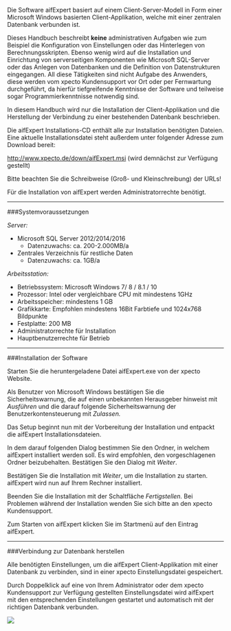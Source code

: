 Die Software aifExpert basiert auf einem Client-Server-Modell in Form einer Microsoft Windows basierten Client-Applikation, welche mit einer zentralen Datenbank verbunden ist. 

Dieses Handbuch beschreibt **keine** administrativen Aufgaben wie zum Beispiel die Konfiguration von Einstellungen oder das Hinterlegen von Berechnungsskripten. Ebenso wenig wird auf die Installation und Einrichtung von serverseitigen Komponenten wie Microsoft SQL-Server oder das Anlegen von Datenbanken und die Definition von Datenstrukturen eingegangen. All diese Tätigkeiten sind nicht Aufgabe des Anwenders, diese werden vom xpecto Kundensupport vor Ort oder per Fernwartung durchgeführt, da hierfür tiefgreifende Kenntnisse der Software und teilweise sogar Programmierkenntnisse notwendig sind. 

In diesem Handbuch wird nur die Installation der Client-Applikation und die Herstellung der Verbindung zu einer bestehenden Datenbank beschrieben. 

Die aifExpert Installations-CD enthält alle zur Installation benötigten Dateien. 
Eine aktuelle Installationsdatei steht außerdem unter folgender Adresse zum Download bereit:

http://www.xpecto.de/down/aifExpert.msi (wird demnächst zur Verfügung gestellt)

Bitte beachten Sie die Schreibweise (Groß- und Kleinschreibung) der URLs!

Für die Installation von aifExpert werden Administratorrechte benötigt.


----------


###Systemvoraussetzungen


*Server:*

 - Microsoft SQL Server 2012/2014/2016 
	 - Datenzuwachs: ca. 200-2.000MB/a
 - Zentrales Verzeichnis für restliche Daten 
	 - Datenzuwachs: ca. 1GB/a

*Arbeitsstation:*

 - Betriebssystem: Microsoft Windows 7/ 8 / 8.1 / 10
 - Prozessor: Intel oder vergleichbare CPU mit mindestens 1GHz
 - Arbeitsspeicher: mindestens 1 GB
 - Grafikkarte: Empfohlen mindestens 16Bit Farbtiefe und 1024x768 Bildpunkte
 - Festplatte: 200 MB
 - Administratorrechte für Installation
 - Hauptbenutzerrechte für Betrieb


----------

###Installation der Software


Starten Sie die heruntergeladene Datei aifExpert.exe von der xpecto Website.

Als Benutzer von Microsoft Windows bestätigen Sie die Sicherheitswarnung, die auf einen unbekannten Herausgeber hinweist mit	*Ausführen* und die darauf folgende Sicherheitswarnung der Benutzerkontensteuerung mit *Zulassen.*

Das Setup beginnt nun mit der Vorbereitung der Installation und entpackt die aifExpert Installationsdateien.

In dem darauf folgenden Dialog bestimmen Sie den Ordner, in welchem  aifExpert installiert werden soll. Es wird empfohlen, den vorgeschlagenen Ordner beizubehalten. Bestätigen Sie den Dialog mit *Weiter*.

Bestätigen Sie die Installation mit *Weiter*, um die Installation zu starten. aifExpert wird nun auf Ihrem Rechner installiert. 

Beenden Sie die Installation mit der Schaltfläche *Fertigstellen.* Bei Problemen während der Installation wenden Sie sich bitte an den xpecto Kundensupport.

Zum Starten von aifExpert klicken Sie im Startmenü auf den Eintrag aifExpert.


----------

###Verbindung zur Datenbank herstellen


Alle benötigten Einstellungen, um die aifExpert Client-Applikation mit einer Datenbank zu verbinden, sind in einer xpecto Einstellungsdatei gespeichert.

Durch Doppelklick auf eine von Ihrem Administrator oder dem xpecto Kundensupport zur Verfügung gestellten Einstellungsdatei wird aifExpert mit den entsprechenden Einstellungen gestartet und automatisch mit der richtigen Datenbank verbunden.

![](http://xpecto.github.io/docs/img/img_1437996071744.png)


